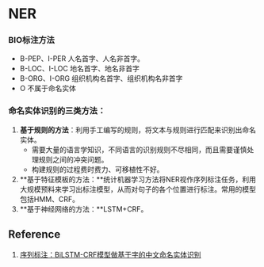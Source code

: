 # NER

### BIO标注方法

- B-PEP、I-PER 人名首字、人名非首字。
- B-LOC、I-LOC 地名首字、地名非首字
- B-ORG、I-ORG 组织机构名首字、组织机构名非首字
- O 不属于命名实体

### 命名实体识别的三类方法：

1. **基于规则的方法**：利用手工编写的规则，将文本与规则进行匹配来识别出命名实体。
   - 需要大量的语言学知识，不同语言的识别规则不尽相同，而且需要谨慎处理规则之间的冲突问题。
   - 构建规则的过程费时费力、可移植性不好。
2. **基于特征模板的方法：**统计机器学习方法将NER视作序列标注任务，利用大规模预料来学习出标注模型，从而对句子的各个位置进行标注。常用的模型包括HMM、CRF。
3. **基于神经网络的方法：**LSTM+CRF。

## Reference

1. [序列标注：BiLSTM-CRF模型做基于字的中文命名实体识别](https://www.cnblogs.com/Determined22/p/7238342.html)

   ​

